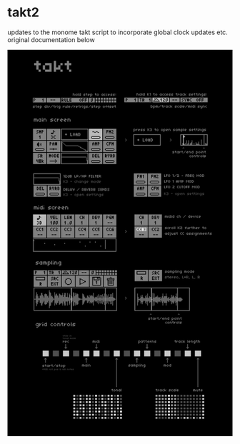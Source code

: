 # takt2
updates to the monome takt script to incorporate global clock updates etc.
original documentation below

![docs](lib/doc.png)
